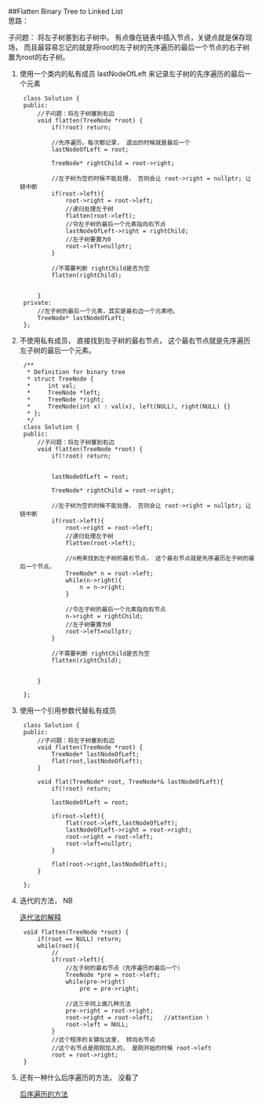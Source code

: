 ##Flatten Binary Tree to Linked List    
思路：

子问题： 将左子树塞到右子树中。 有点像在链表中插入节点，关键点就是保存现场， 而且最容易忘记的就是将root的左子树的先序遍历的最后一个节点的右子树置为root的右子树。 

1. 使用一个类内的私有成员 lastNodeOfLeft 来记录左子树的先序遍历的最后一个元素

		class Solution {
		public:
		    //子问题：将左子树塞到右边
		    void flatten(TreeNode *root) {
		        if(!root) return;
		        
		        //先序遍历，每次都记录， 退出的时候就是最后一个
		        lastNodeOfLeft = root;
		        
		        TreeNode* rightChild = root->right;
		        
		        //左子树为空的时候不能处理， 否则会让 root->right = nullptr; 让链中断
		        if(root->left){
		            root->right = root->left;
		            //递归处理左子树
		            flatten(root->left);
		            //令左子树的最后一个元素指向右节点
		            lastNodeOfLeft->right = rightChild;
		            //左子树要置为0
		            root->left=nullptr;
		        }
		        
		        //不需要判断 rightChild是否为空
		        flatten(rightChild);
		        
		        
		    }
		private:
		    //左子树的最后一个元素，其实是最右边一个元素吧。
		    TreeNode* lastNodeOfLeft;
		};

2. 不使用私有成员， 直接找到左子树的最右节点， 这个最右节点就是先序遍历左子树的最后一个元素。

		/**
		 * Definition for binary tree
		 * struct TreeNode {
		 *     int val;
		 *     TreeNode *left;
		 *     TreeNode *right;
		 *     TreeNode(int x) : val(x), left(NULL), right(NULL) {}
		 * };
		 */
		class Solution {
		public:
		    //子问题：将左子树塞到右边
		    void flatten(TreeNode *root) {
		        if(!root) return;
		        
		        
		        lastNodeOfLeft = root;
		        
		        TreeNode* rightChild = root->right;
		        
		        //左子树为空的时候不能处理， 否则会让 root->right = nullptr; 让链中断
		        if(root->left){
		            root->right = root->left;
		            //递归处理左子树
		            flatten(root->left);
		            
		            //n用来找到左子树的最右节点， 这个最右节点就是先序遍历左子树的最后一个节点。
		            TreeNode* n = root->left;
		            while(n->right){
		                n = n->right;
		            }
		            
		            //令左子树的最后一个元素指向右节点
		            n->right = rightChild;
		            //左子树要置为0
		            root->left=nullptr;
		        }
		        
		        //不需要判断 rightChild是否为空
		        flatten(rightChild);
		        
		        
		    }
		
		};
		
3. 使用一个引用参数代替私有成员
	
		class Solution {
		public:
		    //子问题：将左子树塞到右边
		    void flatten(TreeNode *root) {
		        TreeNode* lastNodeOfLeft;
		        flat(root,lastNodeOfLeft);
		    }
		    
		    void flat(TreeNode* root, TreeNode*& lastNodeOfLeft){
		        if(!root) return;
		        
		        lastNodeOfLeft = root;
		        
		        if(root->left){
		            flat(root->left,lastNodeOfLeft);
		            lastNodeOfLeft->right = root->right;
		            root->right = root->left;
		            root->left=nullptr;
		        }
		        
		        flat(root->right,lastNodeOfLeft);
		    }
		
		};

4. 迭代的方法， NB

	[迭代法的解释](http://blog.csdn.net/sbitswc/article/details/26540269)
	
	
		void flatten(TreeNode *root) {  
	        if(root == NULL) return;  
	        while(root){  
	        	//
	            if(root->left){  
	            	//左子树的最右节点（先序遍历的最后一个）
	                TreeNode *pre = root->left;  
	                while(pre->right)  
	                    pre = pre->right;  
	                
	                //这三步同上面几种方法
	                pre->right = root->right;  
	                root->right = root->left;   //attention !
	                root->left = NULL;  
	            }  
	            //这个程序的关键在这里， 转向右节点
	            //这个右节点是刚刚加入的， 是刚开始的时候 root->left
	            root = root->right;  
        }  

5. 还有一种什么后序遍历的方法， 没看了
	
	[后序遍历的方法](http://www.cnblogs.com/lihaozy/archive/2012/12/31/2840398.html)

